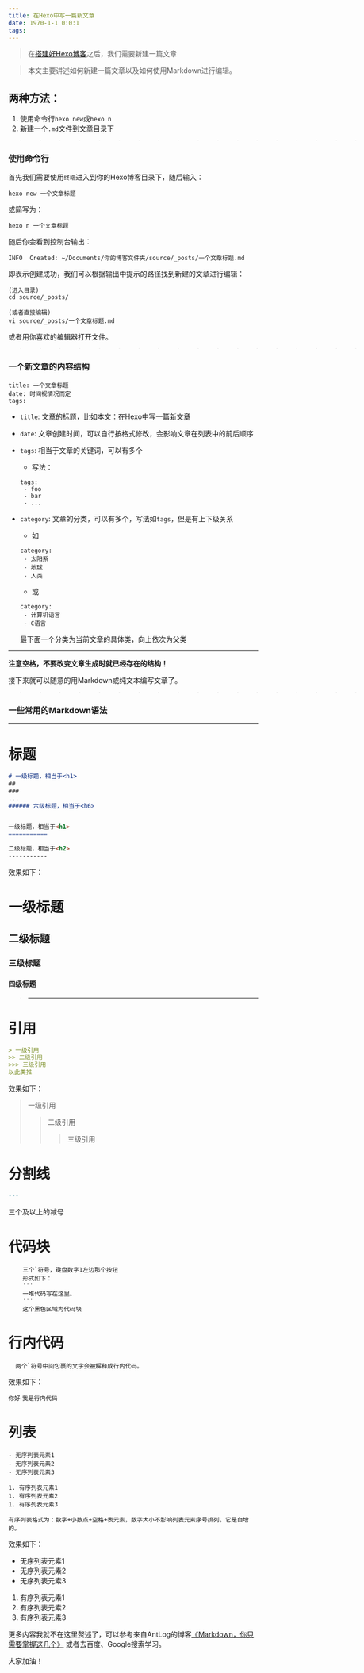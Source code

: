 ```yaml
---
title: 在Hexo中写一篇新文章
date: 1970-1-1 0:0:1
tags:
---
```



>在[搭建好Hexo博客](/1970/01/01/hexoBlog/)之后，我们需要新建一篇文章

>本文主要讲述如何新建一篇文章以及如何使用Markdown进行编辑。

## **两种方法：**

1. 使用命令行`hexo new`或`hexo n`
2. 新建一个`.md`文件到文章目录下


<!-- more -->



>>>>>>>>>>>>>>>>>>>>>>>>>>> ---

### 使用命令行

首先我们需要使用`终端`进入到你的Hexo博客目录下，随后输入：

```shell
hexo new 一个文章标题
```

或简写为：

```shell
hexo n 一个文章标题
```

随后你会看到控制台输出：

```shell
INFO  Created: ~/Documents/你的博客文件夹/source/_posts/一个文章标题.md
```
即表示创建成功，我们可以根据输出中提示的路径找到新建的文章进行编辑：

```shell
(进入目录)
cd source/_posts/
```
```shell
(或者直接编辑)
vi source/_posts/一个文章标题.md
```

或者用你喜欢的编辑器打开文件。

>>>>>>>>>>>>>>>>>>>>>>>>>>> ---

### 一个新文章的内容结构

```
title: 一个文章标题
date: 时间视情况而定
tags:
```

- `title`: 文章的标题，比如本文：在Hexo中写一篇新文章
- `date`: 文章创建时间，可以自行按格式修改，会影响文章在列表中的前后顺序
- `tags`: 相当于文章的关键词，可以有多个
    - 写法：
    ```
    tags:
     - foo
     - bar
     - ...
     ```
- `category`: 文章的分类，可以有多个，写法如`tags`，但是有上下级关系
    - 如
    ```
    category:
     - 太阳系
     - 地球
     - 人类
     ```
    - 或

    ```
    category:
     - 计算机语言
     - C语言
     ```
     最下面一个分类为当前文章的具体类，向上依次为父类

---

**注意空格，不要改变文章生成时就已经存在的结构！**

接下来就可以随意的用Markdown或纯文本编写文章了。

>>>>>>>>>>>>>>>>>>>>>>>>>>> ---

### 一些常用的Markdown语法


---


# 标题

```md
# 一级标题，相当于<h1>
##
###
...
###### 六级标题，相当于<h6>


一级标题，相当于<h1>
===========

二级标题，相当于<h2>
-----------
```
效果如下：

# 一级标题
## 二级标题
### 三级标题
#### 四级标题

> ---

# 引用

```md
> 一级引用
>> 二级引用
>>> 三级引用
以此类推
```
效果如下：

> 一级引用
>> 二级引用
>>> 三级引用

# 分割线

```md
---
```

三个及以上的减号

# 代码块

```
    三个`符号，键盘数字1左边那个按钮
    形式如下：
    '''
    一堆代码写在这里。
    '''
    这个黑色区域为代码块
```

# 行内代码

```
  两个`符号中间包裹的文字会被解释成行内代码。
```

效果如下：

`你好` `我是行内代码`


# 列表

```
- 无序列表元素1
- 无序列表元素2
- 无序列表元素3

1. 有序列表元素1
1. 有序列表元素2
1. 有序列表元素3

有序列表格式为：数字+小数点+空格+表元素，数字大小不影响列表元素序号排列，它是自增的。
```
效果如下：

- 无序列表元素1
- 无序列表元素2
- 无序列表元素3


1. 有序列表元素1
1. 有序列表元素2
1. 有序列表元素3


更多内容我就不在这里赘述了，可以参考来自AntLog的博客[《Markdown，你只需要掌握这几个》](http://www.cnblogs.com/crazyant007/p/4220066.html?utm_source=tuicool&utm_medium=referral) 或者去百度、Google搜索学习。

大家加油！
